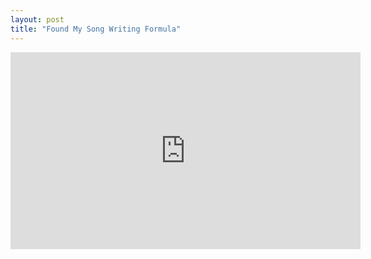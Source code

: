 ```yaml
---
layout: post
title: "Found My Song Writing Formula"
---
```

<iframe title="Figured Out My Song Writing Formula" src="https://video.ploud.jp/videos/embed/381d8e39-1a2b-42f8-a164-3e0879c24223" allowfullscreen="" sandbox="allow-same-origin allow-scripts allow-popups" width="560" height="315" frameborder="0"></iframe>
